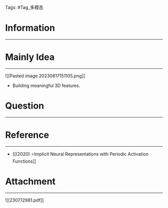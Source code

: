 Tags: #Tag_多模态 
# Information
---


# Mainly Idea
---
![[Pasted image 20230817151105.png]]

- Building meaningful 3D features.

# Question
---


# Reference
---
- [[(2020) ⭐Implicit Neural Representations with Periodic Activation Functions]]

# Attachment
---
![[2307.12981.pdf]]